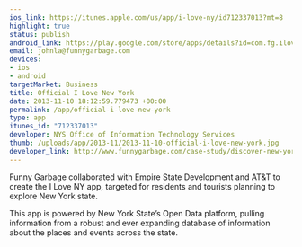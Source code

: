 ```yaml
--- 
ios_link: https://itunes.apple.com/us/app/i-love-ny/id712337013?mt=8
highlight: true
status: publish
android_link: https://play.google.com/store/apps/details?id=com.fg.iloveny&hl=en
email: johnla@funnygarbage.com
devices: 
- ios
- android
targetMarket: Business
title: Official I Love New York
date: 2013-11-10 18:12:59.779473 +00:00
permalink: /app/official-i-love-new-york
type: app
itunes_id: "712337013"
developer: NYS Office of Information Technology Services
thumb: /uploads/app/2013-11/2013-11-10-official-i-love-new-york.jpg
developer_link: http://www.funnygarbage.com/case-study/discover-new-york-state-i-love-ny-app
---
```


Funny Garbage collaborated with Empire State Development and AT&T to create the I Love NY app, targeted for residents and tourists planning to explore New York state.

This app is powered by New York State’s Open Data platform, pulling information from a robust and ever expanding database of information about the places and events across the state. 
